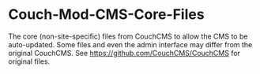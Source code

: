 # Couch-Mod-CMS-Core-Files
The core (non-site-specific) files from CouchCMS to allow the CMS to be auto-updated. Some files and even the admin interface may differ from the original CouchCMS. See https://github.com/CouchCMS/CouchCMS for original files.
